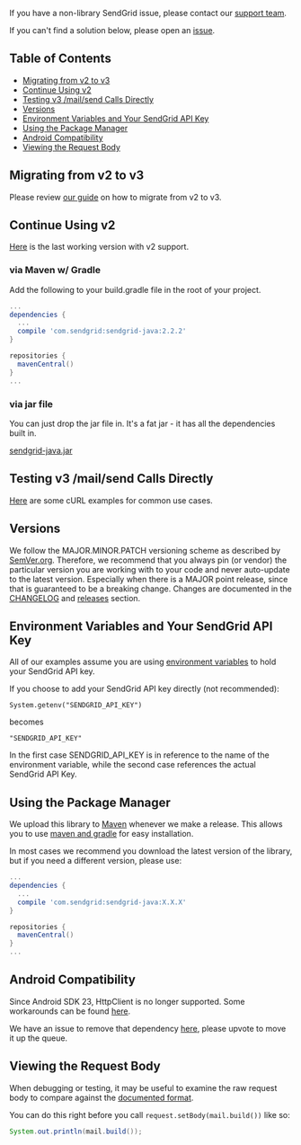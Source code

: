If you have a non-library SendGrid issue, please contact our [support team](https://support.sendgrid.com).

If you can't find a solution below, please open an [issue](https://github.com/sendgrid/sendgrid-java/issues).


## Table of Contents

* [Migrating from v2 to v3](#migrating)
* [Continue Using v2](#v2)
* [Testing v3 /mail/send Calls Directly](#testing)
* [Versions](#versions)
* [Environment Variables and Your SendGrid API Key](#environment)
* [Using the Package Manager](#package-manager)
* [Android Compatibility](#android)
* [Viewing the Request Body](#request-body)

<a name="migrating"></a>
## Migrating from v2 to v3

Please review [our guide](https://sendgrid.com/docs/Classroom/Send/v3_Mail_Send/how_to_migrate_from_v2_to_v3_mail_send.html) on how to migrate from v2 to v3.

<a name="v2"></a>
## Continue Using v2

[Here](https://github.com/sendgrid/sendgrid-java/tree/b64988f85474e04e9d75e17860d64ffacda1cdff) is the last working version with v2 support.

### via Maven w/ Gradle

Add the following to your build.gradle file in the root of your project.

```groovy
...
dependencies {
  ...
  compile 'com.sendgrid:sendgrid-java:2.2.2'
}

repositories {
  mavenCentral()
}
...
```

### via jar file

You can just drop the jar file in. It's a fat jar - it has all the dependencies built in.

[sendgrid-java.jar](http://repo1.maven.org/maven2/com/sendgrid/sendgrid-java/2.2.2/sendgrid-java-2.2.2-jar.jar)

<a name="testing"></a>
## Testing v3 /mail/send Calls Directly

[Here](https://sendgrid.com/docs/Classroom/Send/v3_Mail_Send/curl_examples.html) are some cURL examples for common use cases.

<a name="versions"></a>
## Versions

We follow the MAJOR.MINOR.PATCH versioning scheme as described by [SemVer.org](http://semver.org). Therefore, we recommend that you always pin (or vendor) the particular version you are working with to your code and never auto-update to the latest version. Especially when there is a MAJOR point release, since that is guaranteed to be a breaking change. Changes are documented in the [CHANGELOG](https://github.com/sendgrid/sendgrid-java/blob/master/CHANGELOG.md) and [releases](https://github.com/sendgrid/sendgrid-java/releases) section.

<a name="environment"></a>
## Environment Variables and Your SendGrid API Key

All of our examples assume you are using [environment variables](https://github.com/sendgrid/sendgrid-java#setup-environment-variables) to hold your SendGrid API key.

If you choose to add your SendGrid API key directly (not recommended):

`System.getenv("SENDGRID_API_KEY")`

becomes

`"SENDGRID_API_KEY"`

In the first case SENDGRID_API_KEY is in reference to the name of the environment variable, while the second case references the actual SendGrid API Key.

<a name="package-manager"></a>
## Using the Package Manager

We upload this library to [Maven](http://repo1.maven.org/maven2/com/sendgrid/sendgrid-java/) whenever we make a release. This allows you to use [maven and gradle](https://maven.apache.org/) for easy installation.

In most cases we recommend you download the latest version of the library, but if you need a different version, please use:

```groovy
...
dependencies {
  ...
  compile 'com.sendgrid:sendgrid-java:X.X.X'
}

repositories {
  mavenCentral()
}
...
```

<a name="android"></a>
## Android Compatibility

Since Android SDK 23, HttpClient is no longer supported. Some workarounds can be found [here](http://stackoverflow.com/questions/32153318/httpclient-wont-import-in-android-studio).

We have an issue to remove that dependency [here](https://github.com/sendgrid/java-http-client/issues/2), please upvote to move it up the queue.

<a name="request-body"></a>
## Viewing the Request Body

When debugging or testing, it may be useful to examine the raw request body to compare against the [documented format](https://sendgrid.com/docs/API_Reference/api_v3.html).

You can do this right before you call `request.setBody(mail.build())` like so:

```java
System.out.println(mail.build());
```